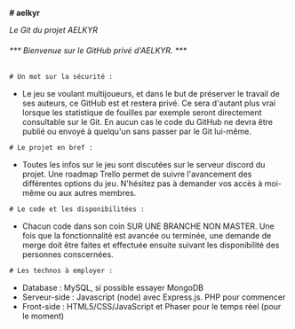 **# aelkyr**

_Le Git du projet AELKYR_

###### *** Bienvenue sur le GitHub privé d'AELKYR. ***

```diff
# Un mot sur la sécurité :
```
  - Le jeu se voulant multijoueurs, et dans le but de préserver le travail de ses auteurs, ce GitHub est et restera privé. Ce sera d'autant plus vrai lorsque les statistique de fouilles par exemple seront directement consultable sur le Git. En aucun cas le code du GitHub ne devra être publié ou envoyé à quelqu'un sans passer par le Git lui-même.

```diff
# Le projet en bref :
```
  - Toutes les infos sur le jeu sont discutées sur le serveur discord du projet. Une roadmap Trello permet de suivre l'avancement des différentes options du jeu. N'hésitez pas à demander vos accès à moi-même ou aux autres membres.

```diff
# Le code et les disponibilitées :
```
  - Chacun code dans son coin SUR UNE BRANCHE NON MASTER. Une fois que la fonctionnalité est avancée ou terminée, une demande de merge doit être faites et effectuée ensuite suivant les disponibilité des personnes conscernées.

```diff
# Les technos à employer :
```
  - Database : MySQL, si possible essayer MongoDB
  - Serveur-side : Javascript (node) avec Express.js. PHP pour commencer
  - Front-side : HTML5/CSS/JavaScript et Phaser pour le temps réel (pour le moment)

